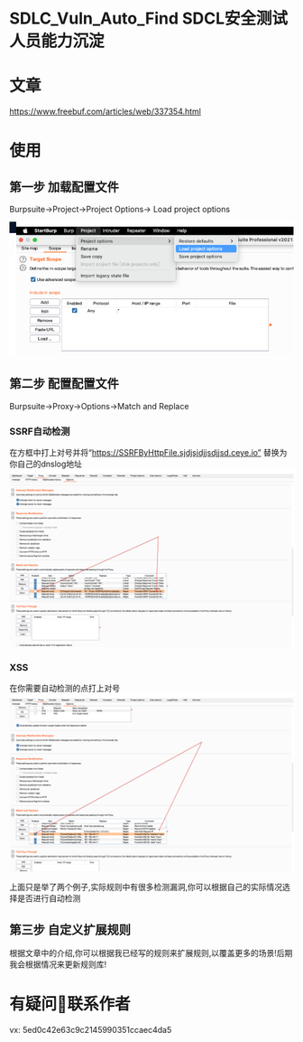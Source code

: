 # SDLC_Vuln_Auto_Find SDCL安全测试人员能力沉淀
# 文章
https://www.freebuf.com/articles/web/337354.html

# 使用
## 第一步 加载配置文件
Burpsuite->Project->Project Options-> Load project options

![](https://raw.githubusercontent.com/ba1ma0/SDLC_Vuln_Auto_Find/main/1.png)

## 第二步 配置配置文件
Burpsuite->Proxy->Options->Match and Replace
### SSRF自动检测
在方框中打上对号并将“https://SSRFByHttpFile.sjdjsjdjjsdjjsd.ceye.io” 替换为你自己的dnslog地址
![](https://raw.githubusercontent.com/ba1ma0/SDLC_Vuln_Auto_Find/main/2.png)
### XSS
在你需要自动检测的点打上对号
![](https://raw.githubusercontent.com/ba1ma0/SDLC_Vuln_Auto_Find/main/3.png)

上面只是举了两个例子,实际规则中有很多检测漏洞,你可以根据自己的实际情况选择是否进行自动检测
## 第三步 自定义扩展规则
根据文章中的介绍,你可以根据我已经写的规则来扩展规则,以覆盖更多的场景!后期我会根据情况来更新规则库!

# 有疑问🤔️联系作者
vx: 5ed0c42e63c9c2145990351ccaec4da5
